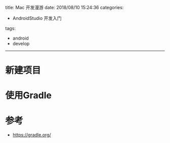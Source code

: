 title: Mac 开发漫游
date: 2018/08/10 15:24:36
categories:

- AndroidStudio 开发入门

tags:

-  android
-  develop 

---

# 新建项目





# 使用Gradle



# 参考

* https://gradle.org/